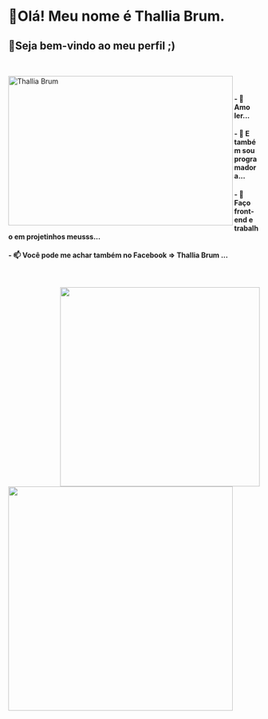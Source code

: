 # 🌸Olá! Meu nome é Thallia Brum.
## 🌸Seja bem-vindo ao meu perfil ;)

<br>

<!-- linguagens -->
<p>
  <img align="left" height="300px" width="450px" src="https://github-readme-stats.vercel.app/api/top-langs/?username=ThalliaB&layout=compact&theme=graywhite&title_color=268bd2" alt="Thallia Brum" />
</p>

<br>

 #### - 👀 Amo ler...
 #### - 🌱 E também sou programadora...
 #### - 💞️ Faço front-end e trabalho em projetinhos meusss...
 #### - 📫 Você pode me achar também no Facebook => Thallia Brum ...

<br>
<!-- Octocat -->
<p>
  <img align="right" width="400px" src="https://user-images.githubusercontent.com/79876271/124362082-4ecff500-dc09-11eb-9f13-539e44ddc5be.png"
</p> 
  
<p>
  <img width="450px" align="left" src="https://user-images.githubusercontent.com/79876271/124192717-1c54b980-da9c-11eb-9162-aaa3a819e000.png"
</p>




<!---
ThalliaB/ThalliaB is a ✨ special ✨ repository because its `README.md` (this file) appears on your GitHub profile.
You can click the Preview link to take a look at your changes.
--->
